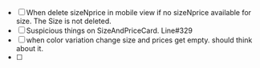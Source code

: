 - [ ] When delete sizeNprice in mobile view if no sizeNprice available for size. The
	Size is not deleted.
- [ ] Suspicious things on SizeAndPriceCard. Line#329
- [ ] when color variation change size and prices get empty. should think about it.
- [ ] 
